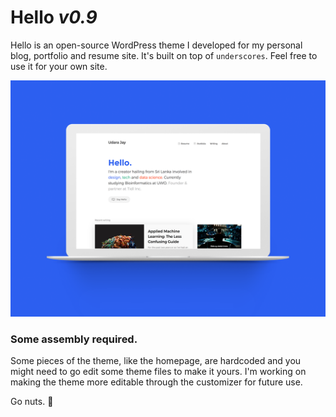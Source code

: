 Hello *v0.9*
===

Hello is an open-source WordPress theme I developed for my personal blog, portfolio and resume site. It's built on top of `underscores`. Feel free to use it for your own site.


![Hello WordPress theme](/screenshot.png)

### Some assembly required.

Some pieces of the theme, like the homepage, are hardcoded and you might need to go edit some theme files to make it yours. I'm working on making the theme more editable through the customizer for future use.


Go nuts. 🖖
